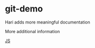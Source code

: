 # git-demo

Hari adds more meaningful documentation

More additional information

[JS](JAVASCRIPT.md)